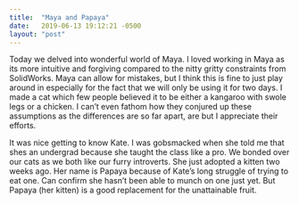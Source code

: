 ```yaml
---
title:  "Maya and Papaya"
date:   2019-06-13 19:12:21 -0500
layout: "post"
---
```


Today we delved into wonderful world of Maya. I loved working in Maya as its more intuitive and forgiving compared to the nitty gritty constraints from SolidWorks. Maya can allow for mistakes, but I think this is fine to just play around in especially for the fact that we will only be using it for two days. I made a cat which few people believed it to be either a kangaroo with swole legs or a chicken. I can’t even fathom how they conjured up these assumptions as the differences are so far apart, are but I appreciate their efforts.

It was nice getting to know Kate. I was gobsmacked when she told me that shes an undergrad because she taught the class like a pro. We bonded over our cats as we both like our furry introverts. She just adopted a kitten two weeks ago. Her name is Papaya because of Kate’s long struggle of trying to eat one. Can confirm she hasn’t been able to munch on one just yet. But Papaya (her kitten) is a good replacement for the unattainable fruit.

